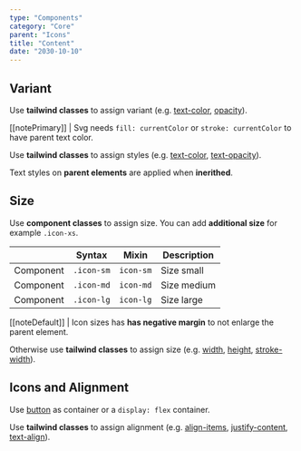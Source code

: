 ```yaml
---
type: "Components"
category: "Core"
parent: "Icons"
title: "Content"
date: "2030-10-10"
---
```


## Variant

Use **tailwind classes** to assign variant (e.g. [text-color](https://tailwindcss.com/docs/text-color), [opacity](https://tailwindcss.com/docs/opacity)).


[[notePrimary]]
| Svg needs `fill: currentColor` or `stroke: currentColor` to have parent text color.

<demo>
  <demovanilla src="vanilla/components/core/icons/variant">
  </demovanilla>
</demo>

Use **tailwind classes** to assign styles (e.g. [text-color](https://tailwindcss.com/docs/text-color), [text-opacity](https://tailwindcss.com/docs/text-opacity)).

Text styles on **parent elements** are applied when **inerithed**.

<demo>
  <demovanilla src="vanilla/components/core/icons/variant-inverse">
  </demovanilla>
</demo>

## Size

Use **component classes** to assign size. You can add **additional size** for example `.icon-xs`.

<div class="table-overflow">

|                      | Syntax                          | Mixin            | Description                   |
| ----------------------- | ---------------------------- | -----------------| ----------------------------- |
| Component                  | `.icon-sm`       | `icon-sm`                | Size small            |
| Component                  | `.icon-md`       | `icon-md`                | Size medium            |
| Component                  | `.icon-lg`       | `icon-lg`                | Size large            |

</div>

[[noteDefault]]
| Icon sizes has **has negative margin** to not enlarge the parent element.

Otherwise use **tailwind classes** to assign size (e.g. [width](https://tailwindcss.com/docs/width), [height](https://tailwindcss.com/docs/height), [stroke-width](https://tailwindcss.com/docs/stroke-width)).

<demo>
  <demovanilla src="vanilla/components/core/icons/size">
  </demovanilla>
</demo>

## Icons and Alignment

Use [button](/components/core/button) as container or a `display: flex` container.

<demo>
  <demovanilla src="vanilla/components/core/icons/button">
  </demovanilla>
</demo>

Use **tailwind classes** to assign alignment (e.g. [align-items](https://tailwindcss.com/docs/align-items), [justify-content](https://tailwindcss.com/docs/justify-content), [text-align](https://tailwindcss.com/docs/text-align)).

<demo>
  <demovanilla src="vanilla/components/core/icons/alignment">
  </demovanilla>
</demo>
